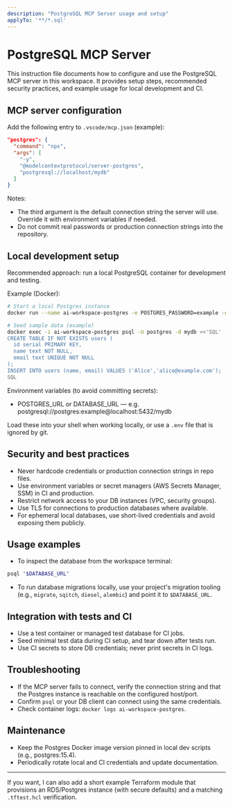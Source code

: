 ```yaml
---
description: "PostgreSQL MCP Server usage and setup"
applyTo: '**/*.sql'
---
```


# PostgreSQL MCP Server

This instruction file documents how to configure and use the PostgreSQL MCP server in this workspace. It provides setup steps, recommended security practices, and example usage for local development and CI.

## MCP server configuration

Add the following entry to `.vscode/mcp.json` (example):

```json
"postgres": {
  "command": "npx",
  "args": [
    "-y",
    "@modelcontextprotocol/server-postgres",
    "postgresql://localhost/mydb"
  ]
}
```

Notes:
- The third argument is the default connection string the server will use. Override it with environment variables if needed.
- Do not commit real passwords or production connection strings into the repository.

## Local development setup

Recommended approach: run a local PostgreSQL container for development and testing.

Example (Docker):

```bash
# Start a local Postgres instance
docker run --name ai-workspace-postgres -e POSTGRES_PASSWORD=example -e POSTGRES_DB=mydb -p 5432:5432 -d postgres:15

# Seed sample data (example)
docker exec -i ai-workspace-postgres psql -U postgres -d mydb <<'SQL'
CREATE TABLE IF NOT EXISTS users (
  id serial PRIMARY KEY,
  name text NOT NULL,
  email text UNIQUE NOT NULL
);
INSERT INTO users (name, email) VALUES ('Alice','alice@example.com');
SQL
```

Environment variables (to avoid committing secrets):
- POSTGRES_URL or DATABASE_URL — e.g. postgresql://postgres:example@localhost:5432/mydb

Load these into your shell when working locally, or use a `.env` file that is ignored by git.

## Security and best practices

- Never hardcode credentials or production connection strings in repo files.
- Use environment variables or secret managers (AWS Secrets Manager, SSM) in CI and production.
- Restrict network access to your DB instances (VPC, security groups).
- Use TLS for connections to production databases where available.
- For ephemeral local databases, use short-lived credentials and avoid exposing them publicly.

## Usage examples

- To inspect the database from the workspace terminal:

```bash
psql "$DATABASE_URL"
```

- To run database migrations locally, use your project's migration tooling (e.g., `migrate`, `sqitch`, `diesel`, `alembic`) and point it to `$DATABASE_URL`.

## Integration with tests and CI

- Use a test container or managed test database for CI jobs.
- Seed minimal test data during CI setup, and tear down after tests run.
- Use CI secrets to store DB credentials; never print secrets in CI logs.

## Troubleshooting

- If the MCP server fails to connect, verify the connection string and that the Postgres instance is reachable on the configured host/port.
- Confirm `psql` or your DB client can connect using the same credentials.
- Check container logs: `docker logs ai-workspace-postgres`.

## Maintenance

- Keep the Postgres Docker image version pinned in local dev scripts (e.g., postgres:15.4).
- Periodically rotate local and CI credentials and update documentation.

---

If you want, I can also add a short example Terraform module that provisions an RDS/Postgres instance (with secure defaults) and a matching `.tftest.hcl` verification.
